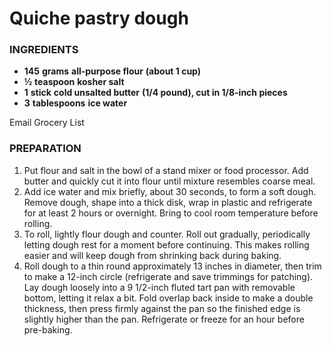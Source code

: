 # Quiche pastry dough

### INGREDIENTS

- **145** **grams** **all\-purpose flour** **\(about 1 cup\)**
- **½** **teaspoon** **kosher salt**
- **1** **stick** **cold unsalted butter** **\(1/4 pound\), cut in 1/8\-inch pieces**
- **3** **tablespoons** **ice water**

Email Grocery List

### PREPARATION

1. Put flour and salt in the bowl of a stand mixer or food processor. Add butter and quickly cut it into flour until mixture resembles coarse meal.
2. Add ice water and mix briefly, about 30 seconds, to form a soft dough. Remove dough, shape into a thick disk, wrap in plastic and refrigerate for at least 2 hours or overnight. Bring to cool room temperature before rolling.
3. To roll, lightly flour dough and counter. Roll out gradually, periodically letting dough rest for a moment before continuing. This makes rolling easier and will keep dough from shrinking back during baking.
4. Roll dough to a thin round approximately 13 inches in diameter, then trim to make a 12\-inch circle \(refrigerate and save trimmings for patching\). Lay dough loosely into a 9 1/2\-inch fluted tart pan with removable bottom, letting it relax a bit. Fold overlap back inside to make a double thickness, then press firmly against the pan so the finished edge is slightly higher than the pan. Refrigerate or freeze for an hour before pre\-baking.
